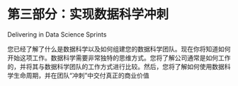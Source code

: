 # 第三部分：实现数据科学冲刺

<!-- ch 11~14 -->

Delivering in Data Science Sprints

您已经了解了什么是数据科学以及如何组建您的数据科学团队。现在你将知道如何开始这项工作。数据科学需要非常独特的思维方式。您将了解公司通常是如何工作的，并将其与数据科学团队的工作方式进行比较。然后，您将了解如何使用数据科学生命周期，并在团队“冲刺”中交付真正的商业价值